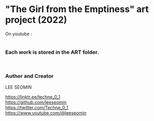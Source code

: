 # "The Girl from the Emptiness"  art project (2022)



On youtube :  
   <br/>  
   
### Each work is stored in the ART folder.  

<br/>  







### Author and Creator
 
 LEE SEOMIN
 
 https://linktr.ee/techne_0_1
   <br/> 
 https://github.com/leeseomin 
  <br/> 
 https://twitter.com/Techne_0_1
 <br/>
 https://www.youtube.com/@leeseomin
  <br/>

